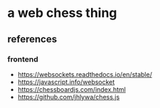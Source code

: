 # a web chess thing

## references
### frontend
- https://websockets.readthedocs.io/en/stable/
- https://javascript.info/websocket
- https://chessboardjs.com/index.html
- https://github.com/jhlywa/chess.js
